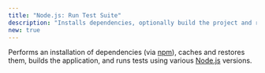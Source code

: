 ```yaml
---
title: "Node.js: Run Test Suite"
description: "Installs dependencies, optionally build the project and runs tests on the main branch."
new: true
---
```


Performs an installation of dependencies (via [npm](https://www.npmjs.com/)), caches and restores them, builds the application, and runs tests using various [Node.js](https://nodejs.org/en) versions.
